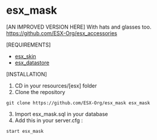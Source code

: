 # esx_mask

[AN IMPROVED VERSION HERE]
With hats and glasses too.
https://github.com/ESX-Org/esx_accessories

[REQUIREMENTS]

- [esx_skin](https://github.com/ESX-Org/esx_skin)
- [esx_datastore](https://github.com/ESX-Org/esx_datastore)

[INSTALLATION]

1) CD in your resources/[esx] folder
2) Clone the repository
```
git clone https://github.com/ESX-Org/esx_mask esx_mask
```
3) Import esx_mask.sql in your database
4) Add this in your server.cfg :

```
start esx_mask
```
